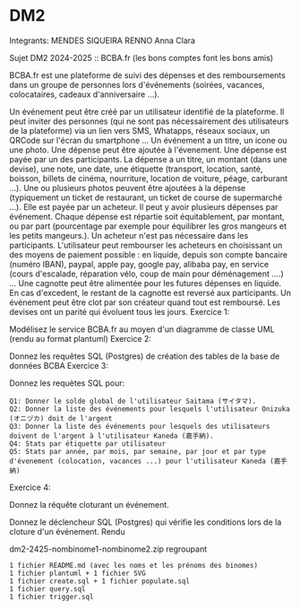 # DM2
Integrants: MENDES SIQUEIRA RENNO Anna Clara


Sujet DM2 2024-2025 :: BCBA.fr (les bons comptes font les bons amis)

BCBA.fr est une plateforme de suivi des dépenses et des remboursements dans un groupe de personnes lors d'événements (soirées, vacances, colocataires, cadeaux d'anniversaire ...).

Un événement peut être créé par un utilisateur identifié de la plateforme. Il peut inviter des personnes (qui ne sont pas nécessairement des utilisateurs de la plateforme) via un lien vers SMS, Whatapps, réseaux sociaux, un QRCode sur l'écran du smartphone ... Un événement a un titre, un icone ou une photo. Une dépense peut être ajoutée à l'évenement. Une dépense est payée par un des participants. La dépense a un titre, un montant (dans une devise), une note, une date, une étiquette (transport, location, santé, boisson, billets de cinéma, nourriture, location de voiture, péage, carburant ...). Une ou plusieurs photos peuvent être ajoutées à la dépense (typiquement un ticket de restaurant, un ticket de course de supermarché ...). Elle est payée par un acheteur. Il peut y avoir plusieurs dépenses par événement. Chaque dépense est répartie soit équitablement, par montant, ou par part (pourcentage par exemple pour équilibrer les gros mangeurs et les petits mangeurs.). Un acheteur n'est pas nécessaire dans les participants. L'utilisateur peut rembourser les acheteurs en choisissant un des moyens de paiement possible : en liquide, depuis son compte bancaire (numéro IBAN), paypal, apple pay, google pay, alibaba pay, en service (cours d'escalade, réparation vélo, coup de main pour déménagement ....) ... Une cagnotte peut être alimentée pour les futures dépenses en liquide. En cas d'excedent, le restant de la cagnotte est reversé aux participants. Un événement peut être clot par son créateur quand tout est remboursé. Les devises ont un parité qui évoluent tous les jours.
Exercice 1:

Modélisez le service BCBA.fr au moyen d'un diagramme de classe UML (rendu au format plantuml)
Exercice 2:

Donnez les requêtes SQL (Postgres) de création des tables de la base de données BCBA
Exercice 3:

Donnez les requètes SQL pour:

    Q1: Donner le solde global de l'utilisateur Saitama (サイタマ).
    Q2: Donner la liste des événements pour lesquels l'utilisateur Onizuka (オニヅカ) doit de l'argent
    Q3: Donner la liste des événements pour lesquels des utilisateurs doivent de l'argent à l'utilisateur Kaneda (嘉手納).
    Q4: Stats par étiquette par utilisateur
    Q5: Stats par année, par mois, par semaine, par jour et par type d'évenement (colocation, vacances ...) pour l'utilisateur Kaneda (嘉手納)

Exercice 4:

Donnez la réquête cloturant un événement.

Donnez le déclencheur SQL (Postgres) qui vérifie les conditions lors de la cloture d'un événement.
Rendu

dm2-2425-nombinome1-nombinome2.zip regroupant

    1 fichier README.md (avec les noms et les prénoms des binomes)
    1 fichier plantuml + 1 fichier SVG
    1 fichier create.sql + 1 fichier populate.sql
    1 fichier query.sql
    1 fichier trigger.sql

